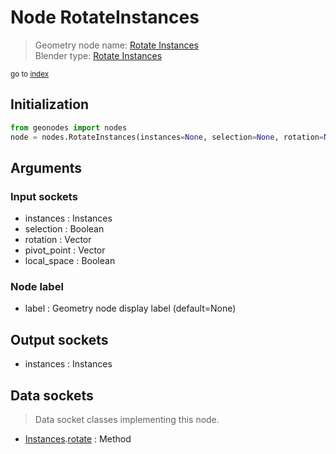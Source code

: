 
# Node RotateInstances

> Geometry node name: [Rotate Instances](https://docs.blender.org/manual/en/latest/modeling/geometry_nodes/material/rotate_instances.html)<br>
  Blender type: [Rotate Instances](https://docs.blender.org/api/current/bpy.types.GeometryNodeRotateInstances.html)
  
<sub>go to [index](/docs/index.md)</sub>

## Initialization

```python
from geonodes import nodes
node = nodes.RotateInstances(instances=None, selection=None, rotation=None, pivot_point=None, local_space=None, label=None)
```



## Arguments


### Input sockets

- instances : Instances
- selection : Boolean
- rotation : Vector
- pivot_point : Vector
- local_space : Boolean

### Node label

- label : Geometry node display label (default=None)

## Output sockets

- instances : Instances

## Data sockets

> Data socket classes implementing this node.
  
  
- [Instances](/docs/sockets/Instances.md).[rotate](/docs/sockets/Instances.md#rotate) : Method
  
